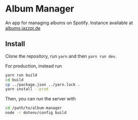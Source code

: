 # Album Manager

An app for managing albums on Spotify. Instance available at
[albums.jazzpi.de](https://albums.jazzpi.de)

## Install

Clone the repository, run `yarn` and then `yarn run dev`.

For production, instead run

```sh
yarn run build
cd build
cp ../package.json ../yarn.lock .
yarn install --prod
```

Then, you can run the server with

```sh
cd /path/to/album-manager
node -r dotenv/config build
```

